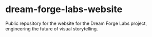 # dream-forge-labs-website
Public repository for the website for the Dream Forge Labs project, engineering the future of visual storytelling.
